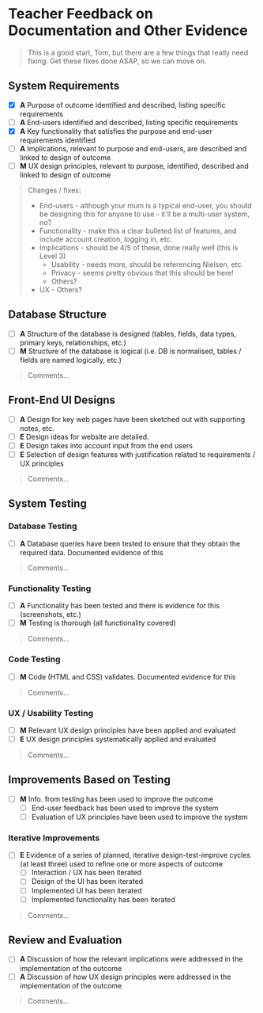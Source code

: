 # Teacher Feedback on Documentation and Other Evidence

> This is a good start, Tom, but there are a few things that really need fixing. Get these fixes done ASAP, so we can move on.


## System Requirements	

- [x] **A** Purpose of outcome identified and described, listing specific requirements
- [ ] **A** End-users identified and described, listing specific requirements
- [x] **A** Key functionality that satisfies the purpose and end-user requirements identified
- [ ] **A** Implications, relevant to purpose and end-users, are described and linked to design of outcome
- [ ] **M** UX design principles, relevant to purpose, identified, described and linked to design of outcome

> Changes / fixes:
> - End-users - although your mum is a typical end-user, you should be designing this for anyone to use - it'll be a multi-user system, no?
> - Functionality - make this a clear bulleted list of features, and include account creation, logging in, etc.
> - Implications - should be 4/5 of these, done really well (this is Level 3)
>    - Usability - needs more, should be referencing Nielsen, etc.
>    - Privacy - seems pretty obvious that this should be here!
>    - Others?
> - UX - Others?


## Database Structure	

- [ ] **A** Structure of the database is designed (tables, fields, data types, primary keys, relationships, etc.)
- [ ] **M** Structure of the database is logical (i.e. DB is normalised, tables / fields are named logically, etc.)

> Comments...


## Front-End UI Designs

- [ ] **A** Design for key web pages have been sketched out with supporting notes, etc.
- [ ] **E** Design ideas for website are detailed.
- [ ] **E** Design takes into account input from the end users
- [ ] **E** Selection of design features with justification related to requirements / UX principles

> Comments...


## System Testing

### Database Testing

- [ ] **A** Database queries have been tested to ensure that they obtain the required data. Documented evidence of this

> Comments...  

### Functionality Testing

- [ ] **A** Functionality has been tested and there is evidence for this (screenshots, etc.)
- [ ] **M** Testing is thorough (all functionality covered)

> Comments...  

### Code Testing

- [ ] **M** Code (HTML and CSS) validates. Documented evidence for this

> Comments...  

### UX / Usability Testing

- [ ] **M** Relevant UX design principles have been applied and evaluated
- [ ] **E** UX design principles systematically applied and evaluated

> Comments...  

## Improvements Based on Testing

- [ ] **M** Info. from testing has been used to improve the outcome
    - [ ] End-user feedback has been used to improve the system
    - [ ] Evaluation of UX principles have been used to improve the system

### Iterative Improvements

- [ ] **E** Evidence of a series of planned, iterative design-test-improve cycles (at least three) used to refine one or more aspects of outcome
    - [ ] Interaction / UX has been iterated
    - [ ] Design of the UI has been iterated
    - [ ] Implemented UI has been iterated
    - [ ] Implemented functionality has been iterated

> Comments...  


## Review and Evaluation

- [ ] **A** Discussion of how the relevant implications were addressed in the implementation of the outcome
- [ ] **A** Discussion of how UX design principles were addressed in the implementation of the outcome

> Comments...

